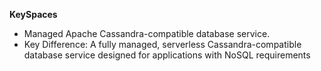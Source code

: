 **KeySpaces**

* Managed Apache Cassandra-compatible database service.
* Key Difference: A fully managed, serverless Cassandra-compatible database service designed for applications with NoSQL requirements
